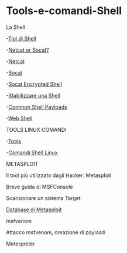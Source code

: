 # Tools-e-comandi-Shell

La Shell

-[Tipi di Shell](https://github.com/emanueletroiani/Tools-e-comandi-Shell/blob/Tipi-di-Shell/README.md)

-[Netcat or Socat?](https://github.com/emanueletroiani/Tools-e-comandi-Shell/edit/Netcat-or-Socat/README.md)

-[Netcat](https://github.com/emanueletroiani/Tools-e-comandi-Shell/edit/Netcat/README.md)

-[Socat](https://github.com/emanueletroiani/Tools-e-comandi-Shell/blob/Socat/README.md)

-[Socat Encrypted Shell](https://github.com/emanueletroiani/Tools-e-comandi-Shell/edit/Socat-Encrypted-Shell/README.md)

-[Stabilizzare una Shell](https://github.com/emanueletroiani/Tools-e-comandi-Shell/blob/Stabilizzare-una-Shell/README.md)

-[Common Shell Payloads](https://github.com/emanueletroiani/Tools-e-comandi-Shell/edit/Common-Shell-Payloads/README.md)

-[Web Shell](https://github.com/emanueletroiani/Tools-e-comandi-Shell/edit/Web-Shell/README.md)

TOOLS LINUX COMANDI

-[Tools](https://github.com/emanueletroiani/Tools-e-comandi-Shell/blob/Tools-Linux-e-comandi/README.md)

-[Comandi Shell Linux](https://github.com/emanueletroiani/Tools-e-comandi-Shell/tree/Comandi-Shell-Linux)

METASPLOIT

Il tool più utilizzato dagli Hacker: Metasploit

Breve guida di MSFConsole

Scansionare un sistema Target

[Database di Metasploit](https://github.com/emanueletroiani/Tools-e-comandi-Shell/tree/Il-database-di-Metasploit)

msfvenom

Attacco msfvenom, creazione di payload

Meterpreter
